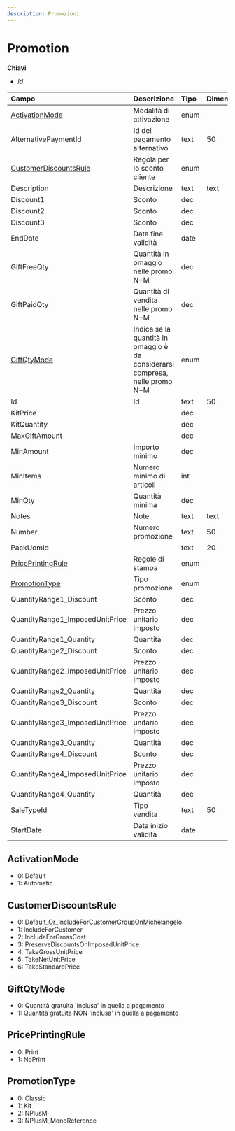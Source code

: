```yaml
---
description: Promozioni
---
```


# Promotion

**Chiavi**

* _Id_

| Campo | Descrizione | Tipo | Dimensione |
| :--- | :--- | :--- | :--- |
| [ActivationMode](promotion.md#activationmode) | Modalità di attivazione | enum |  |
| AlternativePaymentId | Id del pagamento alternativo | text | 50 |
| [CustomerDiscountsRule](promotion.md#customerdiscountsrule) | Regola per lo sconto cliente | enum |  |
| Description | Descrizione | text | text |
| Discount1 | Sconto | dec |  |
| Discount2 | Sconto | dec |  |
| Discount3 | Sconto | dec |  |
| EndDate | Data fine validità | date |  |
| GiftFreeQty | Quantità in omaggio nelle promo N+M | dec |  |
| GiftPaidQty | Quantità di vendita nelle promo N+M | dec |  |
| [GiftQtyMode](promotion.md#giftqtymode) | Indica se la quantità in omaggio è da considerarsi compresa, nelle promo N+M | enum |  |
| Id | Id | text | 50 |
| KitPrice |  | dec |  |
| KitQuantity |  | dec |  |
| MaxGiftAmount |  | dec |  |
| MinAmount | Importo minimo | dec |  |
| MinItems | Numero minimo di articoli | int |  |
| MinQty | Quantità minima | dec |  |
| Notes | Note | text | text |
| Number | Numero promozione | text | 50 |
| PackUomId |  | text | 20 |
| [PricePrintingRule](promotion.md#priceprintingrule) | Regole di stampa | enum |  |
| [PromotionType](promotion.md#promotiontype) | Tipo promozione | enum |  |
| QuantityRange1\_Discount | Sconto | dec |  |
| QuantityRange1\_ImposedUnitPrice | Prezzo unitario imposto | dec |  |
| QuantityRange1\_Quantity | Quantità | dec |  |
| QuantityRange2\_Discount | Sconto | dec |  |
| QuantityRange2\_ImposedUnitPrice | Prezzo unitario imposto | dec |  |
| QuantityRange2\_Quantity | Quantità | dec |  |
| QuantityRange3\_Discount | Sconto | dec |  |
| QuantityRange3\_ImposedUnitPrice | Prezzo unitario imposto | dec |  |
| QuantityRange3\_Quantity | Quantità | dec |  |
| QuantityRange4\_Discount | Sconto | dec |  |
| QuantityRange4\_ImposedUnitPrice | Prezzo unitario imposto | dec |  |
| QuantityRange4\_Quantity | Quantità | dec |  |
| SaleTypeId | Tipo vendita | text | 50 |
| StartDate | Data inizio validità | date |  |

## ActivationMode

* 0: Default
* 1: Automatic

## CustomerDiscountsRule

* 0: Default\_Or\_IncludeForCustomerGroupOnMichelangelo
* 1: IncludeForCustomer
* 2: IncludeForGrossCost
* 3: PreserveDiscountsOnImposedUnitPrice
* 4: TakeGrossUnitPrice
* 5: TakeNetUnitPrice
* 6: TakeStandardPrice

## GiftQtyMode

* 0: Quantità gratuita 'inclusa' in quella a pagamento
* 1: Quantità gratuita NON 'inclusa' in quella a pagamento

## PricePrintingRule

* 0: Print
* 1: NoPrint

## PromotionType

* 0: Classic
* 1: Kit
* 2: NPlusM
* 3: NPlusM\_MonoReference
